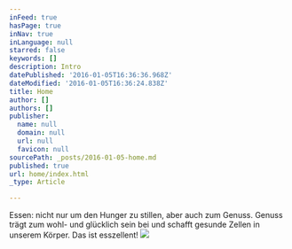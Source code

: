 ```yaml
---
inFeed: true
hasPage: true
inNav: true
inLanguage: null
starred: false
keywords: []
description: Intro
datePublished: '2016-01-05T16:36:36.968Z'
dateModified: '2016-01-05T16:36:24.838Z'
title: Home
author: []
authors: []
publisher:
  name: null
  domain: null
  url: null
  favicon: null
sourcePath: _posts/2016-01-05-home.md
published: true
url: home/index.html
_type: Article

---
```

Essen: nicht nur um den Hunger zu stillen, aber auch zum Genuss. Genuss trägt zum wohl- und glücklich sein bei und schafft gesunde Zellen in unserem Körper. Das ist esszellent! ![](https://the-grid-user-content.s3-us-west-2.amazonaws.com/1d1d9502-44db-478e-8a3d-40858d15bd7b.jpg)